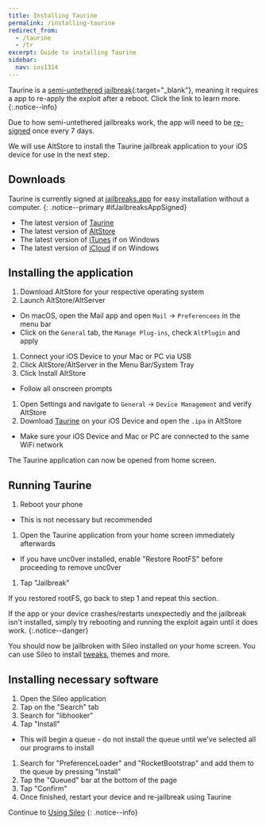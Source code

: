 ```yaml
---
title: Installing Taurine
permalink: /installing-taurine
redirect_from:
  - /taurine
  - /tr
excerpt: Guide to installing Taurine
sidebar:
  nav: ios1314
---
```


Taurine is a [semi-untethered jailbreak](/types-of-jailbreak#semi-untethered-jailbreaks){:target="_blank"}, meaning it requires a app to re-apply the exploit after a reboot. Click the link to learn more.
{:.notice--info}

Due to how semi-untethered jailbreaks work, the app will need to be [re-signed](resigning-apps) once every 7 days.

We will use AltStore to install the Taurine jailbreak application to your iOS device for use in the next step.

## Downloads

Taurine is currently signed at [jailbreaks.app](https://jailbreaks.app/) for easy installation without a computer.
{: .notice--primary #ifJailbreaksAppSigned}

<script src="{{ '/assets/js/if_jailbreaksapp_signed.js' }}"></script>

- The latest version of [Taurine](https://taurine.app/)
- The latest version of [AltStore](http://altstore.io/)
- The latest version of [iTunes](https://www.apple.com/itunes/download/win32) if on Windows
- The latest version of [iCloud](https://secure-appldnld.apple.com/windows/061-91601-20200323-974a39d0-41fc-4761-b571-318b7d9205ed/iCloudSetup.exe) if on Windows

## Installing the application

1. Download AltStore for your respective operating system
1. Launch AltStore/AltServer
  - On macOS, open the Mail app and open `Mail` -> `Preferencees` in the menu bar
  - Click on the `General` tab, the `Manage Plug-ins`, check `AltPlugin` and apply
1. Connect your iOS Device to your Mac or PC via USB
1. Click AltStore/AltServer in the Menu Bar/System Tray
1. Click Install AltStore
  - Follow all onscreen prompts
1. Open Settings and navigate to `General` -> `Device Management` and verify AltStore
1. Download [Taurine](https://taurine.app/) on your iOS Device and open the `.ipa` in AltStore
  - Make sure your iOS Device and Mac or PC are connected to the same WiFi network

The Taurine application can now be opened from home screen.

## Running Taurine

1. Reboot your phone
  - This is not necessary but recommended
1. Open the Taurine application from your home screen immediately afterwards
  - If you have unc0ver installed, enable "Restore RootFS" before proceeding to remove unc0ver
1. Tap "Jailbreak"

If you restored rootFS, go back to step 1 and repeat this section.

If the app or your device crashes/restarts unexpectedly and the jailbreak isn't installed, simply try rebooting and running the exploit again until it does work.
{:.notice--danger}

You should now be jailbroken with Sileo installed on your home screen. You can use Sileo to install [tweaks](faq#tweaks), themes and more.

## Installing necessary software

1. Open the Sileo application
1. Tap on the "Search" tab
1. Search for "libhooker"
1. Tap "Install"
  - This will begin a queue - do not install the queue until we've selected all our programs to install
1. Search for "PreferenceLoader" and "RocketBootstrap" and add them to the queue by pressing "Install"
1. Tap the "Queued" bar at the bottom of the page
1. Tap "Confirm"
1. Once finished, restart your device and re-jailbreak using Taurine

Continue to [Using Sileo](using-sileo)
{: .notice--info}
